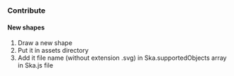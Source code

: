 ### Contribute

#### New shapes
 1. Draw a new shape
 2. Put it in assets directory
 3. Add it file name (without extension .svg) in Ska.supportedObjects array in Ska.js
    file
